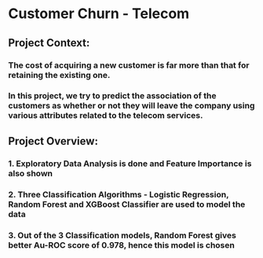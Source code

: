 # Customer Churn - Telecom
## Project Context:
### The cost of acquiring a new customer is far more than that for retaining the existing one. 
### In this project, we try to predict the association of the customers as whether or not they will leave the company using various attributes related to the telecom services.
## Project Overview:
### 1. Exploratory Data Analysis is done and Feature Importance is also shown
### 2. Three Classification Algorithms - Logistic Regression, Random Forest and XGBoost Classifier are used to model the data
### 3. Out of the 3 Classification models, Random Forest gives better Au-ROC score of 0.978, hence this model is chosen
